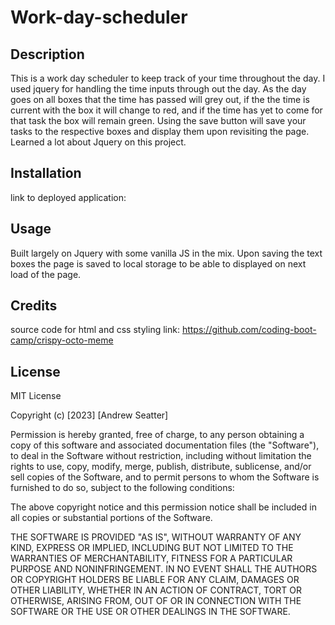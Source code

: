 # Work-day-scheduler

## Description

This is a work day scheduler to keep track of your time throughout the day. I used jquery for handling the time inputs through out the day.
As the day goes on all boxes that the time has passed will grey out, if the the time is current with the box it will change to red, and if the time has yet to come for that task the box will remain green. Using the save button will save your tasks to the respective boxes and display them upon revisiting the page. Learned a lot about Jquery on this project.

## Installation
link to deployed application:


## Usage

Built largely on Jquery with some vanilla JS in the mix. Upon saving the text boxes the page is saved to local storage to be able to displayed
on next load of the page.

## Credits
source code for html and css styling link: https://github.com/coding-boot-camp/crispy-octo-meme


## License

MIT License

Copyright (c) [2023] [Andrew Seatter]

Permission is hereby granted, free of charge, to any person obtaining a copy
of this software and associated documentation files (the "Software"), to deal
in the Software without restriction, including without limitation the rights
to use, copy, modify, merge, publish, distribute, sublicense, and/or sell
copies of the Software, and to permit persons to whom the Software is
furnished to do so, subject to the following conditions:

The above copyright notice and this permission notice shall be included in all
copies or substantial portions of the Software.

THE SOFTWARE IS PROVIDED "AS IS", WITHOUT WARRANTY OF ANY KIND, EXPRESS OR
IMPLIED, INCLUDING BUT NOT LIMITED TO THE WARRANTIES OF MERCHANTABILITY,
FITNESS FOR A PARTICULAR PURPOSE AND NONINFRINGEMENT. IN NO EVENT SHALL THE
AUTHORS OR COPYRIGHT HOLDERS BE LIABLE FOR ANY CLAIM, DAMAGES OR OTHER
LIABILITY, WHETHER IN AN ACTION OF CONTRACT, TORT OR OTHERWISE, ARISING FROM,
OUT OF OR IN CONNECTION WITH THE SOFTWARE OR THE USE OR OTHER DEALINGS IN THE
SOFTWARE.